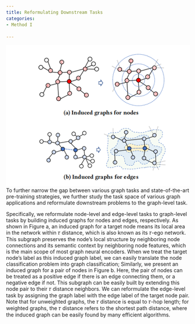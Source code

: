 ```yaml
---
title: Reformulating Downstream Tasks
categories:
- Method I

---
```


<div align="center">
<img src="/assets/3.png" />
</div>
To further narrow the gap between various graph tasks and state-of-the-art pre-training strategies, we
further study the task space of various graph applications and reformulate downstream problems to the graph-level task.

<!-- more -->

Specifically, we reformulate node-level and edge-level tasks to graph-level tasks by building induced graphs for nodes and edges, respectively. As shown in
Figure a, an induced graph for a target node means its local area
in the network within 𝜏 distance, which is also known as its 𝜏-ego
network. This subgraph preserves the node’s local structure by
neighboring node connections and its semantic context by neighboring node features, which is the main scope of most graph neural encoders. When we treat the target node’s label as this induced
graph label, we can easily translate the node classification problem
into graph classification; Similarly, we present an induced graph for
a pair of nodes in Figure b. Here, the pair of nodes can be treated
as a positive edge if there is an edge connecting them, or a negative
edge if not. This subgraph can be easily built by extending this node
pair to their 𝜏 distance neighbors. We can reformulate the edge-level task by assigning the graph label with the edge label of the
target node pair. Note that for unweighted graphs, the 𝜏 distance is
equal to 𝜏-hop length; for weighted graphs, the 𝜏 distance refers to
the shortest path distance, where the induced graph can be easily
found by many efficient algorithms.


